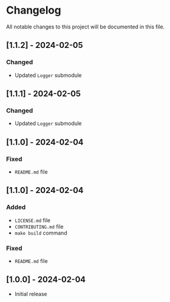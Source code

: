 # Changelog

All notable changes to this project will be documented in this file.

## [1.1.2] - 2024-02-05

### Changed

- Updated `Logger` submodule

## [1.1.1] - 2024-02-05

### Changed

- Updated `Logger` submodule

## [1.1.0] - 2024-02-04

### Fixed

- `README.md` file

## [1.1.0] - 2024-02-04

### Added

- `LICENSE.md` file
- `CONTRIBUTING.md` file
- `make build` command

### Fixed

- `README.md` file

## [1.0.0] - 2024-02-04

- Initial release
